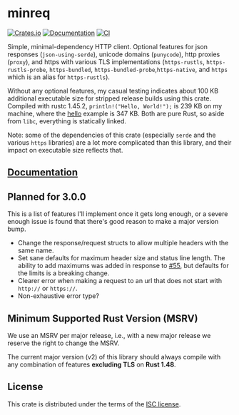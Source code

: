 # minreq
[![Crates.io](https://img.shields.io/crates/d/minreq.svg)](https://crates.io/crates/minreq)
[![Documentation](https://docs.rs/minreq/badge.svg)](https://docs.rs/minreq)
[![CI](	https://img.shields.io/travis/neonmoe/minreq.svg)](https://travis-ci.org/neonmoe/minreq)

Simple, minimal-dependency HTTP client. Optional features for json
responses (`json-using-serde`), unicode domains (`punycode`), http
proxies (`proxy`), and https with various TLS implementations
(`https-rustls`, `https-rustls-probe`, `https-bundled`,
`https-bundled-probe`,`https-native`, and `https` which is an alias
for `https-rustls`).

Without any optional features, my casual testing indicates about 100
KB additional executable size for stripped release builds using this
crate. Compiled with rustc 1.45.2, `println!("Hello, World!");` is 239
KB on my machine, where the [hello](examples/hello.rs) example is 347
KB. Both are pure Rust, so aside from `libc`, everything is statically
linked.

Note: some of the dependencies of this crate (especially `serde` and
the various `https` libraries) are a lot more complicated than this
library, and their impact on executable size reflects that.

## [Documentation](https://docs.rs/minreq)

## Planned for 3.0.0

This is a list of features I'll implement once it gets long enough, or
a severe enough issue is found that there's good reason to make a
major version bump.

- Change the response/request structs to allow multiple headers with
  the same name.
- Set sane defaults for maximum header size and status line
  length. The ability to add maximums was added in response to
  [#55](https://github.com/neonmoe/minreq/issues/55), but defaults for
  the limits is a breaking change.
- Clearer error when making a request to an url that does not start
  with `http://` or `https://`.
- Non-exhaustive error type?

## Minimum Supported Rust Version (MSRV)

We use an MSRV per major release, i.e., with a new major release we
reserve the right to change the MSRV.

The current major version (v2) of this library should always compile
with any combination of features **excluding TLS** on **Rust 1.48**.

## License
This crate is distributed under the terms of the [ISC license](COPYING.md).
